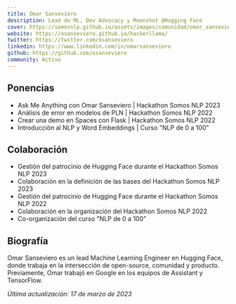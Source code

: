 ```yaml
---
title: Omar Sanseviero
description: Lead de ML, Dev Advocacy y Moonshot @Hugging Face
cover: https://somosnlp.github.io/assets/images/comunidad/omar_sanseviero.jpeg
website: https://osanseviero.github.io/hackerllama/
twitter: https://twitter.com/osanseviero
linkedin: https://www.linkedin.com/in/omarsanseviero
github: https://github.com/osanseviero
community: Activo
---
```


## Ponencias

- Ask Me Anything con Omar Sanseviero | Hackathon Somos NLP 2023
- Análisis de error en modelos de PLN | Hackathon Somos NLP 2022
- Crear una demo en Spaces con Flask | Hackathon Somos NLP 2022
- Introducción al NLP y Word Embeddings | Curso "NLP de 0 a 100"

## Colaboración

- Gestión del patrocinio de Hugging Face durante el Hackathon Somos NLP 2023
- Colaboración en la definición de las bases del Hackathon Somos NLP 2023
- Gestión del patrocinio de Hugging Face durante el Hackathon Somos NLP 2022
- Colaboración en la organización del Hackathon Somos NLP 2022
- Co-organización del curso "NLP de 0 a 100"

## Biografía

Omar Sanseviero es un lead Machine Learning Engineer en Hugging Face, donde trabaja en la intersección de open-source, comunidad y producto. Previamente, Omar trabajó en Google en los equipos de Assistant y TensorFlow.

*Última actualización: 17 de marzo de 2023*
